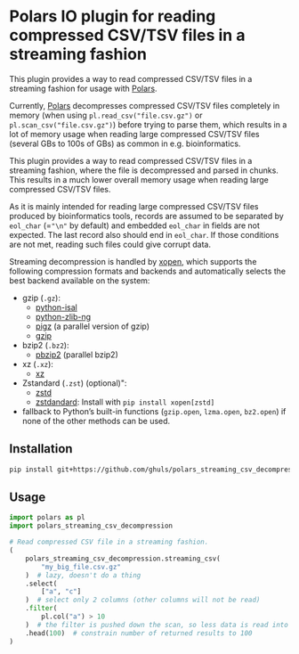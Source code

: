 # Polars IO plugin for reading compressed CSV/TSV files in a streaming fashion

This plugin provides a way to read compressed CSV/TSV files in a streaming fashion for usage with [Polars](https://pola.rs/).

Currently, [Polars](https://pola.rs/) decompresses compressed CSV/TSV files completely in memory
(when using `pl.read_csv("file.csv.gz")` or `pl.scan_csv("file.csv.gz")`) before trying to parse them, which results in
a lot of memory usage when reading large compressed CSV/TSV files (several GBs to 100s of GBs) as common in e.g. bioinformatics.

This plugin provides a way to read compressed CSV/TSV files in a streaming fashion, where the file is decompressed and
parsed in chunks. This results in a much lower overall memory usage when reading large compressed CSV/TSV files.

As it is mainly intended for reading large compressed CSV/TSV files produced by bioinformatics tools, records are
assumed to be separated by `eol_char` (=`"\n"` by default) and embedded `eol_char` in fields are not expected. The last
record also should end in `eol_char`. If those conditions are not met, reading such files could give corrupt data.

Streaming decompression is handled by [xopen](https://github.com/pycompression/xopen/), which supports the following compression
formats and backends and automatically selects the best backend available on the system:
  - gzip (`.gz`):
    - [python-isal](https://github.com/pycompression/python-isal)
    - [python-zlib-ng](https://github.com/pycompression/python-zlib-ng)
    - [pigz](https://zlib.net/pigz/) (a parallel version of gzip)
    - [gzip](https://www.gnu.org/software/gzip/)
  - bzip2 (`.bz2`):
    - [pbzip2](http://compression.great-site.net/pbzip2/) (parallel bzip2)
  - xz (`.xz`):
    - [xz](https://github.com/tukaani-project/xz)
  - Zstandard (`.zst`) (optional)":
    - [zstd](https://github.com/facebook/zstd)
    - [zstdandard](https://github.com/indygreg/python-zstandard): Install with `pip install xopen[zstd]`
  - fallback to Python’s built-in functions (`gzip.open`, `lzma.open`, `bz2.open`) if none of the other methods can be
    used.


## Installation

```bash
pip install git+https://github.com/ghuls/polars_streaming_csv_decompression.git
```

## Usage

```python
import polars as pl
import polars_streaming_csv_decompression

# Read compressed CSV file in a streaming fashion.
(
    polars_streaming_csv_decompression.streaming_csv(
        "my_big_file.csv.gz"
    )  # lazy, doesn't do a thing
    .select(
        ["a", "c"]
    )  # select only 2 columns (other columns will not be read)
    .filter(
        pl.col("a") > 10
    )  # the filter is pushed down the scan, so less data is read into memory
    .head(100)  # constrain number of returned results to 100
)
```